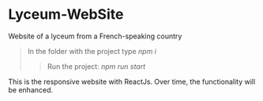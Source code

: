 # Lyceum-WebSite
 Website of a lyceum from a French-speaking country

> In the folder with the project type *npm i*
> >Run the project: *npm run start*

This is the responsive website with ReactJs.
Over time, the functionality will be enhanced. 

